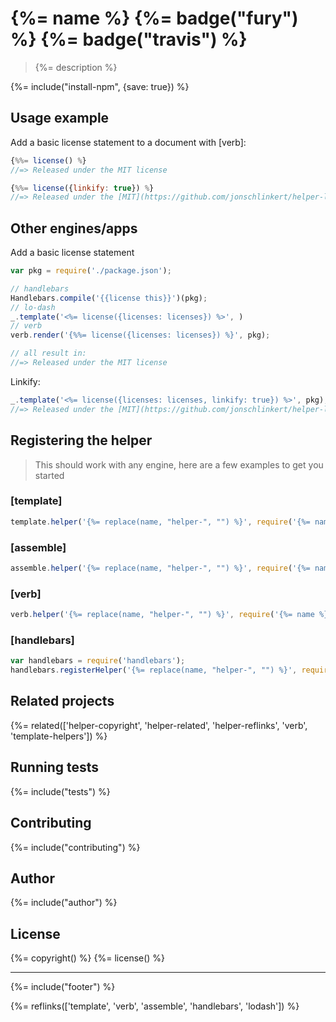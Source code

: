 # {%= name %} {%= badge("fury") %} {%= badge("travis") %}

> {%= description %}


{%= include("install-npm", {save: true}) %}

## Usage example

Add a basic license statement to a document with [verb]:

```js
{%%= license() %}
//=> Released under the MIT license

{%%= license({linkify: true}) %}
//=> Released under the [MIT](https://github.com/jonschlinkert/helper-license/blob/master/LICENSE-MIT) license
```

## Other engines/apps

Add a basic license statement

```js
var pkg = require('./package.json');

// handlebars
Handlebars.compile('{{license this}}')(pkg);
// lo-dash
_.template('<%= license({licenses: licenses}) %>', )
// verb
verb.render('{%%= license({licenses: licenses}) %}', pkg);

// all result in:
//=> Released under the MIT license
```

Linkify:

```js
_.template('<%= license({licenses: licenses, linkify: true}) %>', pkg);
//=> Released under the [MIT](https://github.com/jonschlinkert/helper-license/blob/master/LICENSE-MIT) license
```

## Registering the helper

> This should work with any engine, here are a few examples to get you started

### [template]

```js
template.helper('{%= replace(name, "helper-", "") %}', require('{%= name %}'));
```

### [assemble]

```js
assemble.helper('{%= replace(name, "helper-", "") %}', require('{%= name %}'));
```

### [verb]

```js
verb.helper('{%= replace(name, "helper-", "") %}', require('{%= name %}'));
```

### [handlebars]

```js
var handlebars = require('handlebars');
handlebars.registerHelper('{%= replace(name, "helper-", "") %}', require('{%= name %}'));
```

## Related projects
{%= related(['helper-copyright', 'helper-related', 'helper-reflinks', 'verb', 'template-helpers']) %}

## Running tests
{%= include("tests") %}

## Contributing
{%= include("contributing") %}

## Author
{%= include("author") %}

## License
{%= copyright() %}
{%= license() %}

***

{%= include("footer") %}

<!-- reflinks -->

{%= reflinks(['template', 'verb', 'assemble', 'handlebars', 'lodash']) %}
